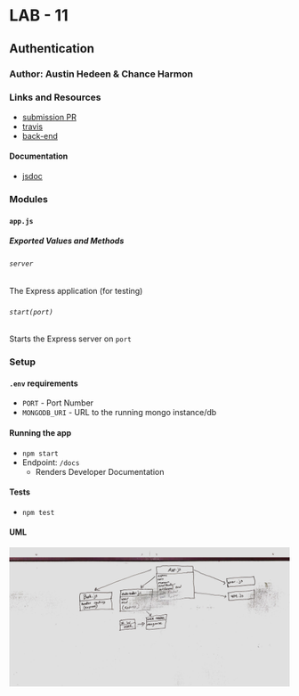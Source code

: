 # LAB - 11

## Authentication

### Author: Austin Hedeen & Chance Harmon

### Links and Resources
* [submission PR](https://github.com/austinhedeen-401-advanced-javascript/lab-11/pull/4)
* [travis](https://travis-ci.com/austinhedeen-401-advanced-javascript/lab-11)
* [back-end](https://sleepy-plateau-50464.herokuapp.com/)

#### Documentation
* [jsdoc](https://sleepy-plateau-50464.herokuapp.com/docs)

### Modules
#### `app.js`
##### Exported Values and Methods

###### `server`
The Express application (for testing)

###### `start(port)`
Starts the Express server on `port`

### Setup
#### `.env` requirements
* `PORT` - Port Number
* `MONGODB_URI` - URL to the running mongo instance/db

#### Running the app
* `npm start`
* Endpoint: `/docs`
  * Renders Developer Documentation
  
#### Tests
* `npm test`

#### UML
![](assets/Lab%2011%20UML.jpg)
